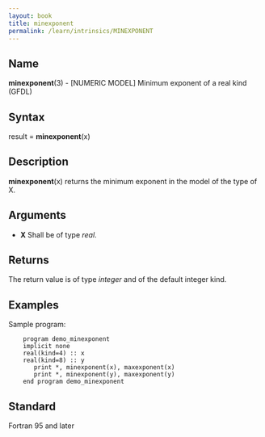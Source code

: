 ```yaml
---
layout: book
title: minexponent
permalink: /learn/intrinsics/MINEXPONENT
---
```

## __Name__

__minexponent__(3) - \[NUMERIC MODEL\] Minimum exponent of a real kind
(GFDL)

## __Syntax__

result = __minexponent__(x)

## __Description__

__minexponent__(x) returns the minimum exponent in the model of the type
of X.

## __Arguments__

  - __X__
    Shall be of type _real_.

## __Returns__

The return value is of type _integer_ and of the default integer kind.

## __Examples__

Sample program:

```
    program demo_minexponent
    implicit none
    real(kind=4) :: x
    real(kind=8) :: y
       print *, minexponent(x), maxexponent(x)
       print *, minexponent(y), maxexponent(y)
    end program demo_minexponent
```

## __Standard__

Fortran 95 and later
